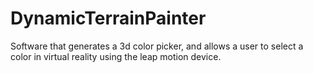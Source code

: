 # DynamicTerrainPainter

Software that generates a 3d color picker, and allows a user to select a color in virtual reality using the leap motion device.
